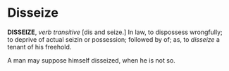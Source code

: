 # Disseize

**DISSEIZE**, _verb transitive_ \[dis and seize.\] In law, to dispossess wrongfully; to deprive of actual seizin or possession; followed by of; as, to _disseize_ a tenant of his freehold.

A man may suppose himself disseized, when he is not so.